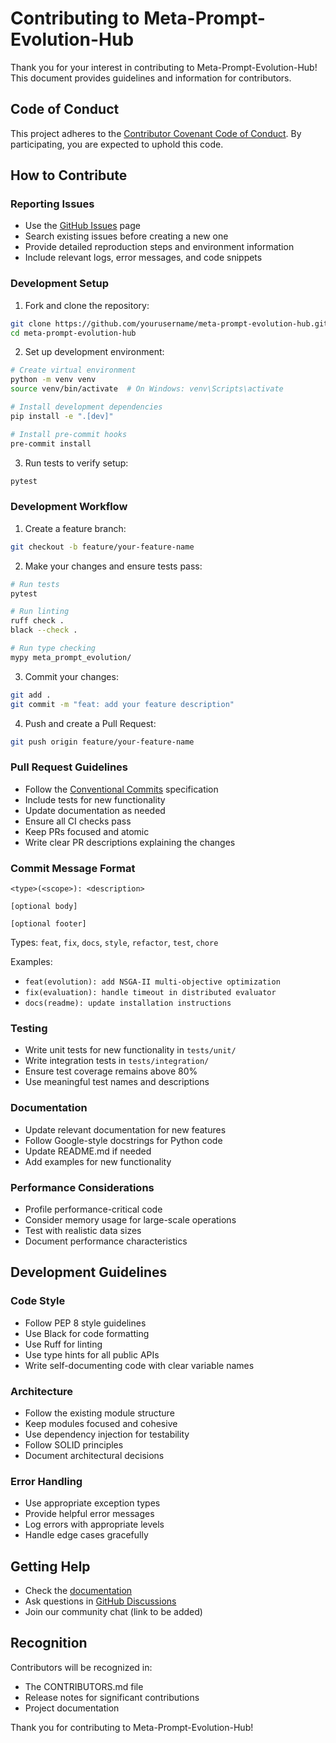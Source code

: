 # Contributing to Meta-Prompt-Evolution-Hub

Thank you for your interest in contributing to Meta-Prompt-Evolution-Hub! This document provides guidelines and information for contributors.

## Code of Conduct

This project adheres to the [Contributor Covenant Code of Conduct](CODE_OF_CONDUCT.md). By participating, you are expected to uphold this code.

## How to Contribute

### Reporting Issues

- Use the [GitHub Issues](https://github.com/yourusername/meta-prompt-evolution-hub/issues) page
- Search existing issues before creating a new one
- Provide detailed reproduction steps and environment information
- Include relevant logs, error messages, and code snippets

### Development Setup

1. Fork and clone the repository:
```bash
git clone https://github.com/yourusername/meta-prompt-evolution-hub.git
cd meta-prompt-evolution-hub
```

2. Set up development environment:
```bash
# Create virtual environment
python -m venv venv
source venv/bin/activate  # On Windows: venv\Scripts\activate

# Install development dependencies
pip install -e ".[dev]"

# Install pre-commit hooks
pre-commit install
```

3. Run tests to verify setup:
```bash
pytest
```

### Development Workflow

1. Create a feature branch:
```bash
git checkout -b feature/your-feature-name
```

2. Make your changes and ensure tests pass:
```bash
# Run tests
pytest

# Run linting
ruff check .
black --check .

# Run type checking  
mypy meta_prompt_evolution/
```

3. Commit your changes:
```bash
git add .
git commit -m "feat: add your feature description"
```

4. Push and create a Pull Request:
```bash
git push origin feature/your-feature-name
```

### Pull Request Guidelines

- Follow the [Conventional Commits](https://conventionalcommits.org/) specification
- Include tests for new functionality
- Update documentation as needed
- Ensure all CI checks pass
- Keep PRs focused and atomic
- Write clear PR descriptions explaining the changes

### Commit Message Format

```
<type>(<scope>): <description>

[optional body]

[optional footer]
```

Types: `feat`, `fix`, `docs`, `style`, `refactor`, `test`, `chore`

Examples:
- `feat(evolution): add NSGA-II multi-objective optimization`
- `fix(evaluation): handle timeout in distributed evaluator`
- `docs(readme): update installation instructions`

### Testing

- Write unit tests for new functionality in `tests/unit/`
- Write integration tests in `tests/integration/`
- Ensure test coverage remains above 80%
- Use meaningful test names and descriptions

### Documentation

- Update relevant documentation for new features
- Follow Google-style docstrings for Python code
- Update README.md if needed
- Add examples for new functionality

### Performance Considerations

- Profile performance-critical code
- Consider memory usage for large-scale operations
- Test with realistic data sizes
- Document performance characteristics

## Development Guidelines

### Code Style

- Follow PEP 8 style guidelines
- Use Black for code formatting
- Use Ruff for linting
- Use type hints for all public APIs
- Write self-documenting code with clear variable names

### Architecture

- Follow the existing module structure
- Keep modules focused and cohesive
- Use dependency injection for testability
- Follow SOLID principles
- Document architectural decisions

### Error Handling

- Use appropriate exception types
- Provide helpful error messages
- Log errors with appropriate levels
- Handle edge cases gracefully

## Getting Help

- Check the [documentation](https://meta-prompt-evolution-hub.readthedocs.io)
- Ask questions in [GitHub Discussions](https://github.com/yourusername/meta-prompt-evolution-hub/discussions)
- Join our community chat (link to be added)

## Recognition

Contributors will be recognized in:
- The CONTRIBUTORS.md file
- Release notes for significant contributions
- Project documentation

Thank you for contributing to Meta-Prompt-Evolution-Hub!